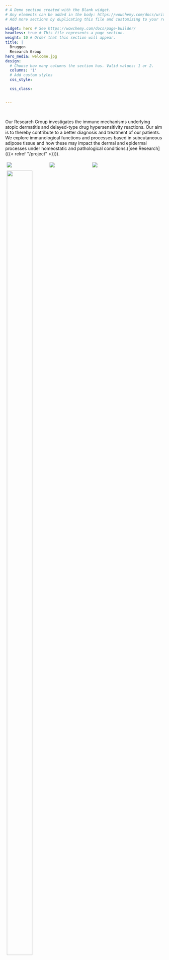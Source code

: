 ```yaml
---
# A Demo section created with the Blank widget.
# Any elements can be added in the body: https://wowchemy.com/docs/writing-markdown-latex/
# Add more sections by duplicating this file and customizing to your requirements.

widget: hero # See https://wowchemy.com/docs/page-builder/
headless: true # This file represents a page section.
weight: 10 # Order that this section will appear.
title: |
  Bruggen  
  Research Group
hero_media: welcome.jpg
design:
  # Choose how many columns the section has. Valid values: 1 or 2.
  columns: '1'
  # Add custom styles
  css_style:

  css_class:


---
```


<br>

Our Research Group investigates the immune mechanisms underlying atopic dermatitis and delayed-type drug hypersensitivity reactions. Our aim is to thereby contribute to a better diagnosis and treatment of our patients. We explore immunological functions and processes based in subcutaneous adipose tissue and how these may impact the dermal and epidermal processes under homeostatic and pathological conditions.([see Research]({{< relref "/project" >}})).


<div class="row" style= "content: "";  clear: both;  display: table;">
  <div class="column" style = "float: left; width: 25%; padding: 5px;">
    <a href="https://www.uzh.ch/de.html/"><img src="home/uzhlogo.png"></a>
  </div>
  <div class="column" style = "float: left; width: 25%; padding: 5px;">
    <a href="https://www.usz.ch/"><img src="home/uszlogo.jpg"></a>
  </div>
  <div class="column" style = "float: left; width: 25%; padding: 5px;">
    <a href="https://www.hochgebirgsklinik.ch/"><img src="home/hgklogo.jpg"></a>
  </div>
  <div class="column" style = "float: left; width: 25%; padding: 5px;">
    <a href="https://ck-care.ch/"><img src="home/ckcarelogo.jpg" style="width:80%"></a>
  </div>

</div>

